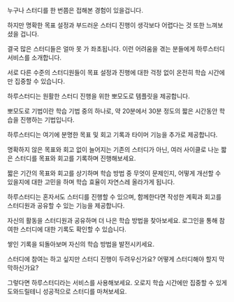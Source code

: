 누구나 스터디를 한 번쯤은 접해본 경험이 있을겁니다.

하지만 명확한 목표 설정과 부드러운 스터디 진행이 생각보다 어렵다는 것 또한 느껴보셨을 겁니다.

결국 많은 스터디들은 얼마 못 가 좌초됩니다.
이런 어려움을 겪는 분들에게 하루스터디 서비스를 소개합니다. 

서로 다른 수준의 스터디원들이 목표 설정과 진행에 대한 걱정 없이 온전히 학습 시간에만 집중할 수 있습니다.

하루스터디는 원활한 스터디 진행을 위한 뽀모도로 템플릿을 제공합니다.

뽀모도로 기법이란 학습 기법 중의 하나로, 약 20분에서 30분 정도의 짧은 시간동안 학습을 진행하는 기법입니다.

하루스터디는 여기에 분명한 목표 및 회고 기록과 타이머 기능을 추가로 제공합니다.

명확하지 않은 목표와 회고 없이 늘어지는 기존의 스터디가 아닌, 여러 사이클로 나눈 짧은 스터디를 목표와 회고를 기록하며 진행해보세요.

 짧은 기간의 목표와 회고를 상기하며 학습 방법 중 무엇이 문제인지, 어떻게 개선할 수 있을지에 대한 고민을 하며 학습 효율이 자연스레 올라가게 됩니다.
 
하루스터디는 혼자서도 스터디를 진행할 수 있으며, 함께한다면 작성한 계획과 회고를 스터디원과 공유할 수 있는 기능을 제공합니다. 

자신의 활동을 스터디원과 공유하며 더 나은 학습 방법을 찾아보세요. 로그인을 통해 참여한 스터디에 대한 기록도 확인할 수 있습니다.

쌓인 기록을 되돌아보며 자신의 학습 방법을 발전시키세요.

스터디에 참여는 하고 싶지만 스터디 진행이 두려우신가요? 어떻게 스터디해야 할지 막막하신가요?

그렇다면 하루스터디라는 서비스를 사용해보세요. 오로지 학습 시간에만 집중할 수 있게 도와드릴테니 성공적으로 스터디를 마쳐보세요.
